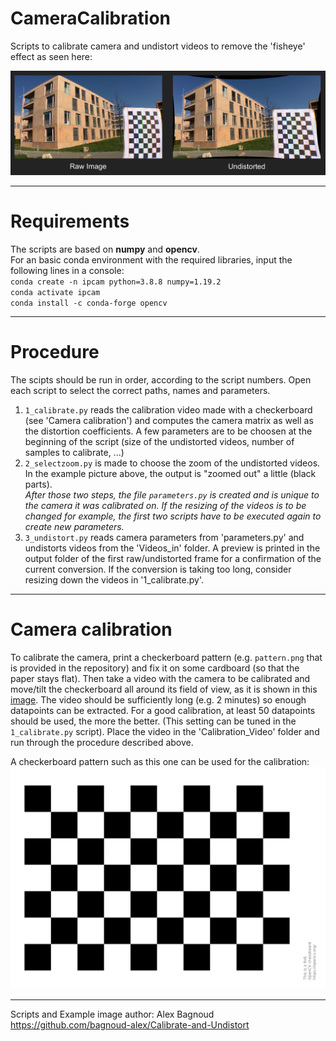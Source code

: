 # CameraCalibration
Scripts to calibrate camera and undistort videos to remove the 'fisheye' effect as seen here:

![picture](Example.png)

---

# Requirements
The scripts are based on **numpy** and **opencv**. \
For an basic conda environment with the required libraries, input the following lines in a console: \
`conda create -n ipcam python=3.8.8 numpy=1.19.2` \
`conda activate ipcam` \
`conda install -c conda-forge opencv`

---

# Procedure
The scipts should be run in order, according to the script numbers. Open each script to select the correct paths, names and parameters.

1. `1_calibrate.py` reads the calibration video made with a checkerboard (see 'Camera calibration') and computes the camera matrix as well as the distortion coefficients. A few parameters are to be choosen at the beginning of the script (size of the undistorted videos, number of samples to calibrate, ...)
2. `2_selectzoom.py` is made to choose the zoom of the undistorted videos. In the example picture above, the output is "zoomed out" a little (black parts).\
*After those two steps, the file `parameters.py` is created and is unique to the camera it was calibrated on. If the resizing of the videos is to be changed for example, the first two scripts have to be executed again to create new parameters.*
3. `3_undistort.py` reads camera parameters from 'parameters.py' and undistorts videos from the 'Videos_in' folder. A preview is printed in the output folder of the first raw/undistorted frame for a confirmation of the current conversion. If the conversion is taking too long, consider resizing down the videos in '1_calibrate.py'.

---

# Camera calibration

To calibrate the camera, print a checkerboard pattern (e.g. `pattern.png` that is provided in the repository) and fix it on some cardboard (so that the paper stays flat). Then take a video with the camera to be calibrated and move/tilt the checkerboard all around its field of view, as it is shown in this [image](https://kr.mathworks.com/help/vision/ug/cameracalibrator_fov2.png). The video should be sufficiently long (e.g. 2 minutes) so enough datapoints can be extracted. For a good calibration, at least 50 datapoints should be used, the more the better. (This setting can be tuned in the `1_calibrate.py` script). Place the video in the 'Calibration_Video' folder and run through the procedure described above.

A checkerboard pattern such as this one can be used for the calibration:
![picture](pattern.png)

---

Scripts and Example image author: Alex Bagnoud 
https://github.com/bagnoud-alex/Calibrate-and-Undistort




